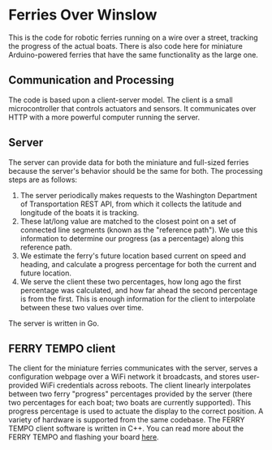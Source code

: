 # Ferries Over Winslow
This is the code for robotic ferries running on a wire over a street, tracking the progress of the actual boats. There is also code here for miniature Arduino-powered ferries that have the same functionality as the large one.
## Communication and Processing
The code is based upon a client-server model. The client is a small microcontroller that controls actuators and sensors. It communicates over HTTP with a more powerful computer running the server.
## Server
The server can provide data for both the miniature and full-sized ferries because the server's behavior should be the same for both. The processing steps are as follows:
 1. The server periodically makes requests to the Washington Department of Transportation REST API, from which it collects the latitude and longitude of the boats it is tracking.
 2. These lat/long value are matched to the closest point on a set of connected line segments (known as the "reference path"). We use this information to determine our progress (as a percentage) along this reference path.
 3. We estimate the ferry's future location based current on speed and heading, and calculate a progress percentage for both the current and future location.
 4. We serve the client these two percentages, how long ago the first percentage was calculated, and how far ahead the second percentage is from the first. This is enough information for the client to interpolate between these two values over time.

The server is written in Go.
## FERRY TEMPO client
The client for the miniature ferries communicates with the server, serves a configuration webpage over a WiFi network it broadcasts, and stores user-provided WiFi credentials across reboots. The client linearly interpolates between two ferry "progress" percentages provided by the server (there two percentages for each boat; two boats are currently supported). This progress percentage is used to actuate the display to the correct position. A variety of hardware is supported from the same codebase. The FERRY TEMPO client software is written in C++. You can read more about the FERRY TEMPO and flashing your board [here](https://github.com/pietroglyph/fow/tree/master/ferry-tempo).
